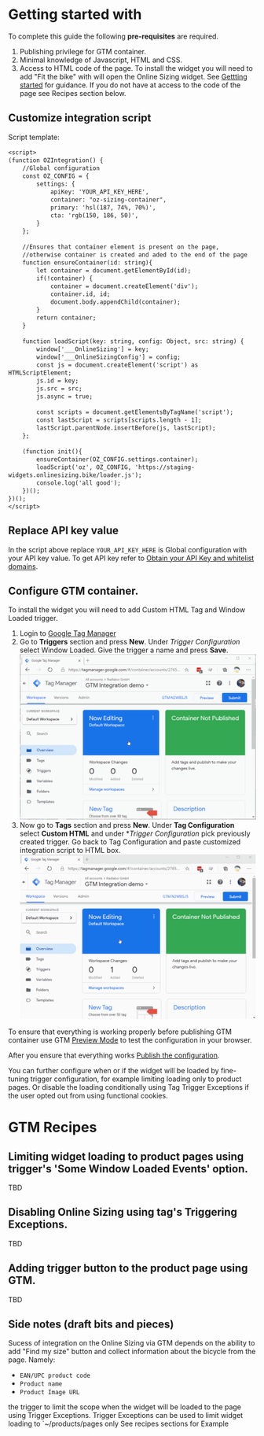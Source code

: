 # Getting started with

To complete this guide the following **pre-requisites** are required.
1. Publishing privilege for GTM container.
2. Minimal knowledge of Javascript, HTML and CSS.
3. Access to HTML code of the page. To install the widget you will need to add "Fit the bike" with will open the Online Sizing widget. See [Gettting started](https://support.google.com/tagmanager/answer/6107163?hl=en&ref_topic=9001798) for guidance. If you do not have at access to the code of the page see Recipes section below.


## Customize integration script

Script template:

```
<script>
(function OZIntegration() {
    //Global configuration
    const OZ_CONFIG = {
        settings: {
            apiKey: 'YOUR_API_KEY_HERE',
            container: "oz-sizing-container",
            primary: 'hsl(187, 74%, 70%)',
            cta: 'rgb(150, 186, 50)',
        }
    };
    
    //Ensures that container element is present on the page, 
    //otherwise container is created and aded to the end of the page
    function ensureContainer(id: string){
        let container = document.getElementById(id);
        if(!container) {
            container = document.createElement('div');
            container.id, id;
            document.body.appendChild(container);
        }
        return container;
    }

    function loadScript(key: string, config: Object, src: string) {
        window['___OnlineSizing'] = key;
        window['___OnlineSizingConfig'] = config;
        const js = document.createElement('script') as HTMLScriptElement;
        js.id = key;
        js.src = src;
        js.async = true;

        const scripts = document.getElementsByTagName('script');
        const lastScript = scripts[scripts.length - 1];
        lastScript.parentNode.insertBefore(js, lastScript);
    };

    (function init(){
        ensureContainer(OZ_CONFIG.settings.container);
        loadScript('oz', OZ_CONFIG, 'https://staging-widgets.onlinesizing.bike/loader.js');
        console.log('all good');
    })();
})();
</script>
```
## Replace API key value

In the script above replace `YOUR_API_KEY_HERE` is Global configuration with your API key value. To get API key refer to [Obtain your API Key and whitelist domains](
https://docs.onlinesizing.bike/docs/getting-started/#step-1-obtain-your-api-key-and-whitelist-domains).


## Configure GTM container.

To install the widget you will need to add Custom HTML Tag and Window Loaded trigger.

1. Login to [Google Tag Manager](http://tagmanager.google.com/)
2. Go to **Triggers** section and press **New**. Under *Trigger Configuration* select Window Loaded. Give the trigger a name and press **Save**.
![Trigger](gtm-create-trigger.gif "Configuring Window Loaded Trigger")
3. Now go to **Tags** section and press **New**. Under **Tag Configuration** select **Custom HTML** and under **Trigger Configuration* pick previously created trigger. Go back to Tag Configuration and paste customized integration script to HTML box.
![Tag](gtm-create-tag.gif "Configuring Tag")

To ensure that everything is working properly before publishing GTM container use GTM [Preview Mode](https://support.google.com/tagmanager/answer/6107056?hl=en#) to test the configuration in your browser.

After you ensure that everything works [Publish the configuration](https://support.google.com/tagmanager/answer/6107163?hl=en&ref_topic=9001798).

You can further configure when or if the widget will be loaded by fine-tuning trigger configuration, for example limiting loading only to product pages. 
Or disable the loading conditionally using Tag Trigger Exceptions if the user opted out from using functional cookies.

# GTM Recipes

## Limiting widget loading to product pages using trigger's 'Some Window Loaded Events' option.
TBD

## Disabling Online Sizing using tag's Triggering Exceptions.
TBD

## Adding trigger button to the product page using GTM.
TBD

## 




## Side notes (draft bits and pieces)


Sucess of integration on the Online Sizing via GTM depends on the ability to add "Find my size" button and collect information about the bicycle from the page. Namely:

* `EAN/UPC product code`
* `Product name`
* `Product Image URL`





the trigger to limit the scope when the widget will be loaded to the page using Trigger Exceptions. Trigger Exceptions can be used to limit widget loading to `~/products/pages only 
See recipes sections for Example